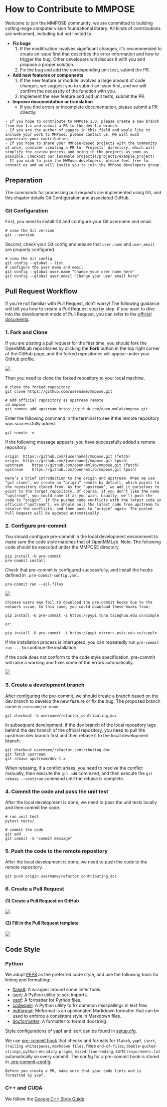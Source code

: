 # How to Contribute to MMPOSE

Welcome to join the MMPOSE community, we are committed to building cutting-edge computer vision foundational library. All kinds of contributions are welcomed, including but not limited to:

- **Fix bugs**
  1. If the modification involves significant changes, it's recommended to create an issue first that describes the error information and how to trigger the bug. Other developers will discuss it with you and propose a proper solution.
  2. Fix the bug and add the corresponding unit test, submit the PR.
- **Add new features or components**
  1. If the new feature or module involves a large amount of code changes, we suggest you to submit an issue first, and we will confirm the necessity of the function with you.
  2. Implement the new feature and add unit tests, submit the PR.
- **Improve documentation or translation**
  - If you find errors or incomplete documentation, please submit a PR directly.

```{note}
- If you hope to contribute to MMPose 1.0, please create a new branch from dev-1.x and submit a PR to the dev-1.x branch.
- If you are the author of papers in this field and would like to include your work to MMPose, please contact us. We will much appreciate your contribution.
- If you hope to share your MMPose-based projects with the community at once, consider creating a PR to `Projects` directory, which will simplify the review process and bring in the projects as soon as possible. Checkout our [example project](/projects/example_project)
- If you wish to join the MMPose developers, please feel free to contact us and we will invite you to join the MMPose developers group.
```

## Preparation

The commands for processing pull requests are implemented using Git, and this chapter details Git Configuration and associated GitHub.

### Git Configuration

First, you need to install Git and configure your Git username and email.

```shell
# view the Git version
git --version
```

Second, check your Git config and ensure that `user.name` and `user.email` are properly configured.

```shell
# view the Git config
git config --global --list
# configure the user name and email
git config --global user.name "Change your user name here"
git config --global user.email "Change your user email here"
```

## Pull Request Workflow

If you’re not familiar with Pull Request, don’t worry! The following guidance will tell you how to create a Pull Request step by step. If you want to dive into the development mode of Pull Request, you can refer to the [official documents](https://docs.github.com/en/github/collaborating-with-issues-and-pull-requests/about-pull-requests).

### 1. Fork and Clone

If you are posting a pull request for the first time, you should fork the OpenMMLab repositories by clicking the **Fork** button in the top right corner of the GitHub page, and the forked repositories will appear under your GitHub profile.

![](https://user-images.githubusercontent.com/13503330/223318144-a49c6cef-b1fb-45b8-aa2b-0833d0e3fd5c.png)

Then you need to clone the forked repository to your local machine.

```shell
# clone the forked repository
git clone https://github.com/username/mmpose.git

# Add official repository as upstream remote
cd mmpose
git remote add upstream https://github.com/open-mmlab/mmpose.git
```

Enter the following command in the terminal to see if the remote repository was successfully added.

```shell
git remote -v
```

If the following message appears, you have successfully added a remote repository.

```Shell
origin	https://github.com/{username}/mmpose.git (fetch)
origin	https://github.com/{username}/mmpose.git (push)
upstream	https://github.com/open-mmlab/mmpose.git (fetch)
upstream	https://github.com/open-mmlab/mmpose.git (push)
```

```{note}
Here’s a brief introduction to the origin and upstream. When we use “git clone”, we create an “origin” remote by default, which points to the repository cloned from. As for “upstream”, we add it ourselves to point to the target repository. Of course, if you don’t like the name “upstream”, you could name it as you wish. Usually, we’ll push the code to “origin”. If the pushed code conflicts with the latest code in official(“upstream”), we should pull the latest code from upstream to resolve the conflicts, and then push to “origin” again. The posted Pull Request will be updated automatically.
```

### 2. Configure pre-commit

You should configure pre-commit in the local development environment to make sure the code style matches that of OpenMMLab. Note: The following code should be executed under the MMPOSE directory.

```Shell
pip install -U pre-commit
pre-commit install
```

Check that pre-commit is configured successfully, and install the hooks defined in `.pre-commit-config.yaml`.

```Shell
pre-commit run --all-files
```

![](https://user-images.githubusercontent.com/57566630/202368856-0465a90d-8fce-4345-918e-67b8b9c82614.png)

```{note}
Chinese users may fail to download the pre-commit hooks due to the network issue. In this case, you could download these hooks from:

pip install -U pre-commit -i https://pypi.tuna.tsinghua.edu.cn/simple

or:

pip install -U pre-commit -i https://pypi.mirrors.ustc.edu.cn/simple
```

If the installation process is interrupted, you can repeatedly run `pre-commit run ...` to continue the installation.

If the code does not conform to the code style specification, pre-commit will raise a warning and fixes some of the errors automatically.

![](https://user-images.githubusercontent.com/57566630/202369176-67642454-0025-4023-a095-263529107aa3.png)

### 3. Create a development branch

After configuring the pre-commit, we should create a branch based on the dev branch to develop the new feature or fix the bug. The proposed branch name is `username/pr_name`.

```Shell
git checkout -b username/refactor_contributing_doc
```

In subsequent development, if the dev branch of the local repository lags behind the dev branch of the official repository, you need to pull the upstream dev branch first and then rebase it to the local development branch.

```Shell
git checkout username/refactor_contributing_doc
git fetch upstream
git rebase upstream/dev-1.x
```

When rebasing, if a conflict arises, you need to resolve the conflict manually, then execute the `git add` command, and then execute the `git rebase --continue` command until the rebase is complete.

### 4. Commit the code and pass the unit test

After the local development is done, we need to pass the unit tests locally and then commit the code.

```shell
# run unit test
pytest tests/

# commit the code
git add .
git commit -m "commit message"
```

### 5. Push the code to the remote repository

After the local development is done, we need to push the code to the remote repository.

```Shell
git push origin username/refactor_contributing_doc
```

### 6. Create a Pull Request

#### (1) Create a Pull Request on GitHub

![](https://user-images.githubusercontent.com/13503330/223321382-e6068e18-1d91-4458-8328-b1c7c907b3b2.png)

#### (2) Fill in the Pull Request template

![](https://user-images.githubusercontent.com/57566630/167307569-a794b967-6e28-4eac-a942-00deb657815f.png)

## Code Style

### Python

We adopt [PEP8](https://www.python.org/dev/peps/pep-0008/) as the preferred code style, and use the following tools for linting and formatting:

- [flake8](https://github.com/PyCQA/flake8): A wrapper around some linter tools.
- [isort](https://github.com/timothycrosley/isort): A Python utility to sort imports.
- [yapf](https://github.com/google/yapf): A formatter for Python files.
- [codespell](https://github.com/codespell-project/codespell): A Python utility to fix common misspellings in text files.
- [mdformat](https://github.com/executablebooks/mdformat): Mdformat is an opinionated Markdown formatter that can be used to enforce a consistent style in Markdown files.
- [docformatter](https://github.com/myint/docformatter): A formatter to format docstring.

Style configurations of yapf and isort can be found in [setup.cfg](/setup.cfg).

We use [pre-commit hook](https://pre-commit.com/) that checks and formats for `flake8`, `yapf`, `isort`, `trailing whitespaces`, `markdown files`,
fixes `end-of-files`, `double-quoted-strings`, `python-encoding-pragma`, `mixed-line-ending`, sorts `requirments.txt` automatically on every commit.
The config for a pre-commit hook is stored in [.pre-commit-config](/.pre-commit-config.yaml).

```{note}
Before you create a PR, make sure that your code lints and is formatted by yapf.
```

### C++ and CUDA

We follow the [Google C++ Style Guide](https://google.github.io/styleguide/cppguide.html).
